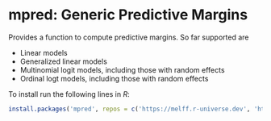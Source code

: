 # mpred: Generic Predictive Margins

Provides a function to compute predictive margins. So far supported are
- Linear models
- Generalized linear models
- Multinomial logit models, including those with random effects
- Ordinal logt models, including those with random effects

To install run the following lines in *R*:

```r
install.packages('mpred', repos = c('https://melff.r-universe.dev', 'https://cloud.r-project.org'))
```

